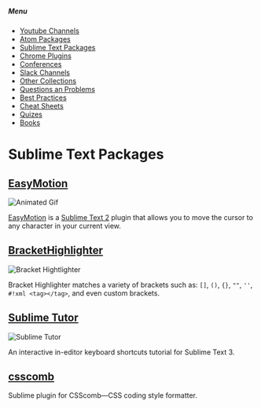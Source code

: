 ##### Menu
* [Youtube Channels](https://github.com/Deeech/it-collection/blob/master/YoutubeChannels.md)
* [Atom Packages](https://github.com/Deeech/it-collection/blob/master/AtomPackages.md)
* [Sublime Text Packages](https://github.com/Deeech/it-collection/blob/master/SublimePackages.md)
* [Chrome Plugins](https://github.com/Deeech/it-collection/blob/master/ChromePlugins.md)
* [Conferences](https://github.com/Deeech/it-collection/blob/master/Conferences.md)
* [Slack Channels](https://github.com/Deeech/it-collection/blob/master/SlackChannels.md)
* [Other Collections](https://github.com/Deeech/it-collection/blob/master/OtherCollections.md)
* [Questions an Problems](https://github.com/Deeech/it-collection/blob/master/QuestsAndProblms.md)
* [Best Practices](https://github.com/Deeech/it-collection/blob/master/BestPractices.md)
* [Cheat Sheets](https://github.com/Deeech/it-collection/blob/master/CheatSheets.md)
* [Quizes](https://github.com/Deeech/it-collection/blob/master/Quizes.md)
* [Books](https://github.com/Deeech/it-collection/blob/master/Books.md)


# Sublime Text Packages
## [EasyMotion](https://github.com/tednaleid/sublime-EasyMotion)
![Animated Gif](https://raw.github.com/tednaleid/sublime-EasyMotion/add_images/images/easymotion.gif)

[EasyMotion](https://github.com/tednaleid/sublime-EasyMotion) is a [Sublime Text 2](http://www.sublimetext.com/2) plugin that allows you to move the cursor to any character in your current view.

## [BracketHighlighter](https://github.com/facelessuser/BracketHighlighter)
![Bracket Hightlighter](https://github.com/facelessuser/BracketHighlighter/raw/master/docs/images/Example1.png)

Bracket Highlighter matches a variety of brackets such as: `[]`, `()`, `{}`, `""`, `''`, `#!xml <tag></tag>`, and even custom brackets.

## [Sublime Tutor](https://packagecontrol.io/packages/Sublime%20Tutor)
![Sublime Tutor](https://packagecontrol.io/readmes/img/8a876ea4cb149d10e5df5430a18daaca58e88603.jpg)

An interactive in-editor keyboard shortcuts tutorial for Sublime Text 3.

## [csscomb](https://github.com/csscomb/sublime-csscomb)

Sublime plugin for CSScomb—CSS coding style formatter.
